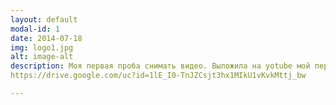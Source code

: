 ```yaml
---
layout: default
modal-id: 1
date: 2014-07-18
img: logo1.jpg
alt: image-alt
description: Моя первая проба снимать видео. Выложила на yotube мой первый ролик <a href="https://www.youtube.com/watch?v=3O6iFoqpNxE">Посмотреть</a>.
https://drive.google.com/uc?id=1lE_I0-TnJZCsjt3hx1MIkU1vKvkMttj_bw

---
```

